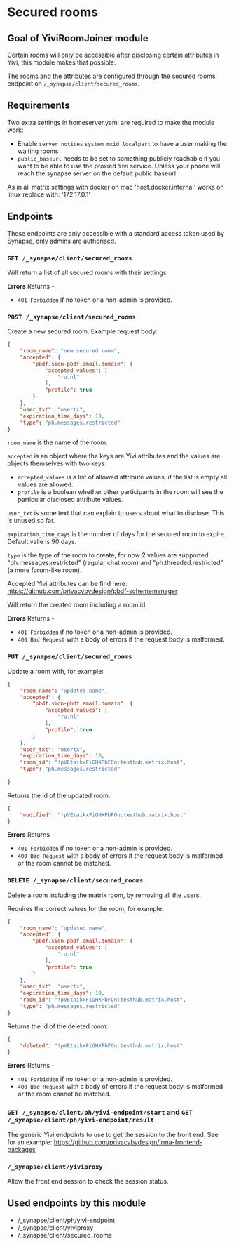 # Secured rooms

## Goal of YiviRoomJoiner module

Certain rooms will only be accessible after disclosing certain attributes in Yivi, this module makes that possible.

The rooms and the attributes are configured through the secured rooms endpoint on `/_synapse/client/secured_rooms`.

## Requirements

Two extra settings in homeserver.yaml are required to make the module work:
- Enable `server_notices` `system_mxid_localpart` to have a user making the waiting rooms
- `public_baseurl` needs to be set to something publicly reachable if you want to be able to use the proxied Yivi service. Unless your phone will reach the synapse server on the default public baseurl

As in all matrix settings with docker on mac 'host.docker.internal' works on linux replace with: '172.17.0.1'

## Endpoints

These endpoints are only accessible with a standard access token used by Synapse, only admins are authorised.

### `GET /_synapse/client/secured_rooms`

Will return a list of all secured rooms with their settings.

**Errors** Returns -
- `401 Forbidden` if no token or a non-admin is provided.

### `POST /_synapse/client/secured_rooms`

Create a new secured room. Example request body:

```json
{
	"room_name": "new secured room",
	"accepted": {
		"pbdf.sidn-pbdf.email.domain": {
			"accepted_values": [
				"ru.nl"
			],
			"profile": true
		}
	},
	"user_txt": "usertx",
	"expiration_time_days": 10,
	"type": "ph.messages.restricted"
}
```

`room_name` is the name of the room.

`accepted` is an object where the keys are Yivi attributes and the values are objects themselves with two keys:
- `accepted_values` is a list of allowed attribute values, if the list is empty all values are allowed.
- `profile` is a boolean whether other participants in the room will see the particular disclosed attribute values.

`user_txt` is some text that can explain to users about what to disclose. This is unused so far.

`expiration_time_days` is the number of days for the secured room to expire. Default valie is 90 days.

`type` is the type of the room to create, for now 2 values are supported "ph.messages.restricted" (regular chat room)
and "ph.threaded.restricted" (a more forum-like room).

Accepted Yivi attributes can be find here: https://github.com/privacybydesign/pbdf-schememanager


Will return the created room including a room id.

**Errors** Returns -
- `401 Forbidden` if no token or a non-admin is provided.
- `400 Bad Request` with a body of errors if the request body is malformed.

### `PUT /_synapse/client/secured_rooms`

Update a room with, for example:

```json
{
    "room_name": "updated name",
	"accepted": {
		"pbdf.sidn-pbdf.email.domain": {
			"accepted_values": [
				"ru.nl"
			],
			"profile": true
		}
	},
	"user_txt": "usertx",
	"expiration_time_days": 10,
	"room_id": "!pVEtaikxFiGHXPbFOn:testhub.matrix.host",
	"type": "ph.messages.restricted"
	
}
```

Returns the id of the updated room:
```json
{
	"modified": "!pVEtaikxFiGHXPbFOn:testhub.matrix.host"
}
```

**Errors** Returns -
- `401 Forbidden` if no token or a non-admin is provided.
- `400 Bad Request` with a body of errors if the request body is malformed or the room cannot be matched.

### `DELETE /_synapse/client/secured_rooms`

Delete a room including the matrix room, by removing all the users.

Requires the correct values for the room, for example:

```json
{
    "room_name": "updated name",
	"accepted": {
		"pbdf.sidn-pbdf.email.domain": {
			"accepted_values": [
				"ru.nl"
			],
			"profile": true
		}
	},
	"user_txt": "usertx",
	"expiration_time_days": 10,
	"room_id": "!pVEtaikxFiGHXPbFOn:testhub.matrix.host",
	"type": "ph.messages.restricted"
}
```

Returns the id of the deleted room:
```json
{
	"deleted": "!pVEtaikxFiGHXPbFOn:testhub.matrix.host"
}
```

**Errors** Returns -
- `401 Forbidden` if no token or a non-admin is provided.
- `400 Bad Request` with a body of errors if the request body is malformed or the room cannot be matched.

### `GET /_synapse/client/ph/yivi-endpoint/start` and `GET /_synapse/client/ph/yivi-endpoint/result`

The generic Yivi endpoints to use to get the session to the front end. See for an example: https://github.com/privacybydesign/irma-frontend-packages

### `/_synapse/client/yiviproxy`

Allow the front end session to check the session status.

## Used endpoints by this module

- /_synapse/client/ph/yivi-endpoint
- /_synapse/client/yiviproxy
- /_synapse/client/secured_rooms
